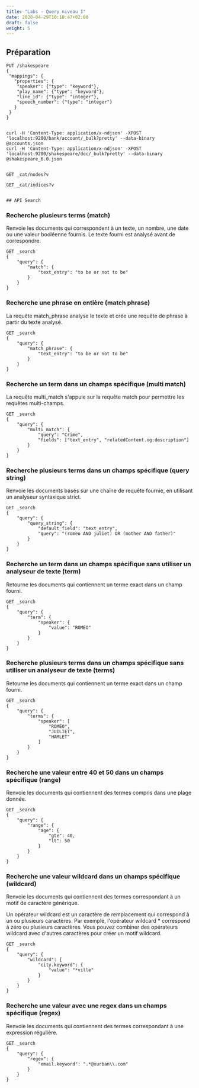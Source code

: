 ```yaml
---
title: "Labs - Query niveau I"
date: 2020-04-29T10:10:47+02:00
draft: false
weight: 5
---
```


## Préparation

```
PUT /shakespeare
{
 "mappings": {
   "properties": {
    "speaker": {"type": "keyword"},
    "play_name": {"type": "keyword"},
    "line_id": {"type": "integer"},
    "speech_number": {"type": "integer"}
   }
 }
}


curl -H 'Content-Type: application/x-ndjson' -XPOST 'localhost:9200/bank/account/_bulk?pretty' --data-binary @accounts.json
curl -H 'Content-Type: application/x-ndjson' -XPOST 'localhost:9200/shakespeare/doc/_bulk?pretty' --data-binary @shakespeare_6.0.json


GET _cat/nodes?v

GET _cat/indices?v


## API Search

```

### Recherche plusieurs terms (match)

Renvoie les documents qui correspondent à un texte, un nombre, une date ou une valeur booléenne fournis. Le texte fourni est analysé avant de correspondre.


```
GET _search
{
    "query": {
        "match": {
            "text_entry": "to be or not to be"
        }
    }
}
```

### Recherche une phrase en entière (match phrase)

La requête match_phrase analyse le texte et crée une requête de phrase à partir du texte analysé.

```
GET _search
{
    "query": {
        "match_phrase": {
            "text_entry": "to be or not to be"
        }
    }
}
```

### Recherche un term dans un champs spécifique (multi match)

La requête multi_match s'appuie sur la requête match pour permettre les requêtes multi-champs.

```
GET _search
{
    "query": {
        "multi_match": {
            "query": "Crime",
            "fields": ["text_entry", "relatedContent.og:description"]
        }
    }
}
```

### Recherche plusieurs terms dans un champs spécifique (query string)

Renvoie les documents basés sur une chaîne de requête fournie, en utilisant un analyseur syntaxique strict.

```
GET _search
{
    "query": {
        "query_string": {
            "default_field": "text_entry",
            "query": "(romeo AND juliet) OR (mother AND father)"
        }
    }
}
```


### Recherche un term dans un champs spécifique sans utiliser un analyseur de texte (term)

Retourne les documents qui contiennent un terme exact dans un champ fourni.

```
GET _search
{
    "query": {
        "term": {
            "speaker": {
                "value": "ROMEO"
            }
        }
    }
}
```


### Recherche plusieurs terms dans un champs spécifique sans utiliser un analyseur de texte (terms)

Retourne les documents qui contiennent un terme exact dans un champ fourni.

```
GET _search
{
    "query": {
        "terms": {
            "speaker": [
                "ROMEO",
                "JUILIET",
                "HAMLET"
            ]
        }
    }
}
```

### Recherche une valeur entre 40 et 50 dans un champs spécifique (range)

Renvoie les documents qui contiennent des termes compris dans une plage donnée.

```
GET _search
{
    "query": {
        "range": {
            "age": {
                "gte": 40,
                "lt": 50
            }
        }
    }
}
```

### Recherche une valeur wildcard dans un champs spécifique (wildcard)

Renvoie les documents qui contiennent des termes correspondant à un motif de caractère générique.

Un opérateur wildcard est un caractère de remplacement qui correspond à un ou plusieurs caractères. Par exemple, l'opérateur wildcard * correspond à zéro ou plusieurs caractères. Vous pouvez combiner des opérateurs wildcard avec d'autres caractères pour créer un motif wildcard.


```
GET _search
{
    "query": {
        "wildcard": {
            "city.keyword": {
                "value": "*ville"
            }
        }
    }
}
```

### Recherche une valeur avec une regex dans un champs spécifique (regex)

Renvoie les documents qui contiennent des termes correspondant à une expression régulière.

```
GET _search
{
    "query": {
        "regex": {
            "email.keyword": ".*@xurban\\.com"
        }
    }
}
```